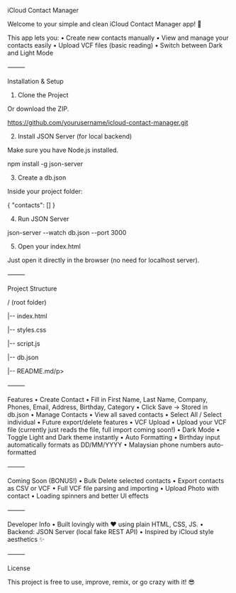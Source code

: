 iCloud Contact Manager

Welcome to your simple and clean iCloud Contact Manager app! 🚀

This app lets you:
	•	Create new contacts manually
	•	View and manage your contacts easily
	•	Upload VCF files (basic reading)
	•	Switch between Dark and Light Mode

⸻

Installation & Setup

1. Clone the Project

Or download the ZIP.

https://github.com/yourusername/icloud-contact-manager.git

2. Install JSON Server (for local backend)

Make sure you have Node.js installed.

npm install -g json-server

3. Create a db.json

Inside your project folder:

{
  "contacts": []
}

4. Run JSON Server

json-server --watch db.json --port 3000

5. Open your index.html

Just open it directly in the browser (no need for localhost server).

⸻

Project Structure

<p>/ (root folder)</p>
<p>|-- index.html</p>
<p>|-- styles.css</p>
<p>|-- script.js</p>
<p>|-- db.json</p>
<p>|-- README.md/p>



⸻

Features
	•	Create Contact
	•	Fill in First Name, Last Name, Company, Phones, Email, Address, Birthday, Category
	•	Click Save → Stored in db.json
	•	Manage Contacts
	•	View all saved contacts
	•	Select All / Select individual
	•	Future export/delete features
	•	VCF Upload
	•	Upload your VCF file (currently just reads the file, full import coming soon!)
	•	Dark Mode
	•	Toggle Light and Dark theme instantly
	•	Auto Formatting
	•	Birthday input automatically formats as DD/MM/YYYY
	•	Malaysian phone numbers auto-formatted

⸻

Coming Soon (BONUS!)
	•	Bulk Delete selected contacts
	•	Export contacts as CSV or VCF
	•	Full VCF file parsing and importing
	•	Upload Photo with contact
	•	Loading spinners and better UI effects

⸻

Developer Info
	•	Built lovingly with ❤️ using plain HTML, CSS, JS.
	•	Backend: JSON Server (local fake REST API)
	•	Inspired by iCloud style aesthetics ✨

⸻

License

This project is free to use, improve, remix, or go crazy with it! 😎
